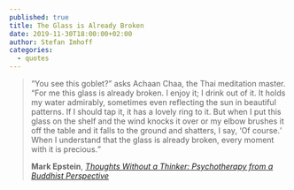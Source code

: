 ```yaml
---
published: true
title: The Glass is Already Broken
date: 2019-11-30T18:00:00+02:00
author: Stefan Imhoff
categories:
  - quotes
---
```


> <q>You see this goblet?</q> asks Achaan Chaa, the Thai meditation master. <q>For me this glass is already broken. I enjoy it; I drink out of it. It holds my water admirably, sometimes even reflecting the sun in beautiful patterns. If I should tap it, it has a lovely ring to it. But when I put this glass on the shelf and the wind knocks it over or my elbow brushes it off the table and it falls to the ground and shatters, I say, <q>Of course.</q> When I understand that the glass is already broken, every moment with it is precious.</q>
>
> **Mark Epstein**, _[Thoughts Without a Thinker: Psychotherapy from a Buddhist Perspective](http://markepsteinmd.com/?p=1)_
